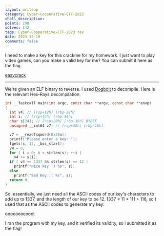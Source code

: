 ```yaml
---
layout: writeup
category: Cyber-Cooperative-CTF-2023
chall_description:
points: 200
solves: 142
tags: Cyber-Cooperative-CTF-2023 rev
date: 2023-12-19
comments: false
---
```


I need to make a key for this crackme for my homework. I just want to play video games, can you make a valid key for me? You can submit it here as the flag.

[easycrack](https://github.com/Nightxade/ctf-writeups/blob/master/assets/CTFs/Cyber-Cooperative-CTF-2023/rev/easycrack)  

---

We're given an ELF binary to reverse. I used [Dogbolt](https://dogbolt.org/) to decompile. Here is the relevant Hex-Rays decompilation:  

```c
int __fastcall main(int argc, const char **argv, const char **envp)
{
  int v4; // [rsp+18h] [rbp-38h]
  int i; // [rsp+1Ch] [rbp-34h]
  char s[24]; // [rsp+20h] [rbp-30h] BYREF
  unsigned __int64 v7; // [rsp+38h] [rbp-18h]

  v7 = __readfsqword(0x28u);
  printf("Please enter a key: ");
  fgets(s, 13, _bss_start);
  v4 = 0;
  for ( i = 0; i < strlen(s); ++i )
    v4 += s[i];
  if ( v4 == 1337 && strlen(s) == 12 )
    printf("Nice key :) %s", s);
  else
    printf("Bad Key :( %s", s);
  return 0;
}
```

So, essentially, we just need all the ASCII codes of our key's characters to add up to 1337, and the length of our key to be 12. 1337 = 11 * 111 + 116, so I used that as the ASCII codes to generate my key:  

  ooooooooooot

I ran the program with my key, and it verified its validity, so I submitted it as the flag!  